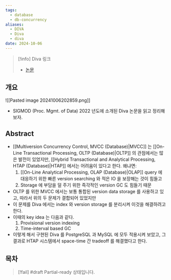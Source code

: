 ```yaml
---
tags:
  - database
  - db-concurrency
aliases:
  - DIVA
  - Diva
  - diva
date: 2024-10-06
---
```

> [!info] Diva 링크
> - [논문](https://dl.acm.org/doi/10.1145/3514221.3526135)

## 개요

![[Pasted image 20241006202859.png]]

- SIGMOD (Proc. Mgmt. of Data) 2022 년도에 소개된 Diva 논문을 읽고 정리해 보자.

## Abstract

- [[Multiversion Concurrency Control, MVCC (Database)|MVCC]] 는 [[On-Line Transactional Processing, OLTP (Database)|OLTP]] 의 관점에서는 많은 발전이 있었지만, [[Hybrid Transactional and Analytical Processing, HTAP (Database)|HTAP]] 에서는 어려움이 있다고 한다. 왜냐면:
	1. [[On-Line Analytical Processing, OLAP (Database)|OLAP]] query 에 대응하기 위한 빠른 version searching 와 적은 IO 을 보장해는 것이 힘들고
	2. Storage 에 부담을 덜 주기 위한 즉각적인 version GC 도 힘들기 때문
- OLTP 를 위한 MVCC 에서는 보통 통합된 version data storage 를 사용하고 있고, 따라서 위의 두 문제가 결합되어 있었지만
- 이 문제를 Diva 에서는 index 와 version storage 를 분리시켜 이것을 해결하려고 한다.
- 이때의 key idea 는 다음과 같다.
	1. Provisional version indexing
	2. Time-interval based GC
- 이렇게 해서 구현된 Diva 를 PostgreSQL 과 MySQL 에 모두 적용시켜 보았고, 그 결과로 HTAP 시스템에서 space-time 간 tradeoff 를 해결했다고 한다.

## 목차

> [!fail] #draft Partial-ready 상태입니다.